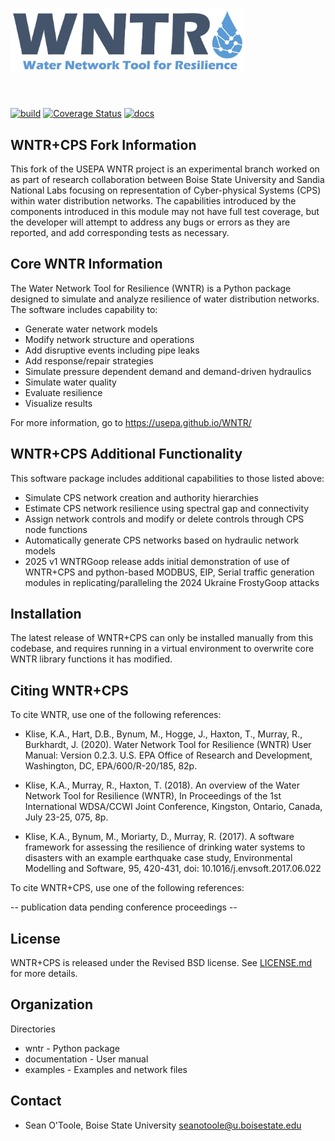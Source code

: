 <h1>
<img src="https://raw.githubusercontent.com/usepa/wntr/main/documentation/_static/logo.jpg" width="375">
</h1><br>

[![build](https://github.com/seanotoole03/WNTR/actions/workflows/build_tests.yml/badge.svg)](https://github.com/seanotoole03/WNTR/actions/workflows/build_tests.yml)
[![Coverage Status](https://coveralls.io/repos/github/seanotoole03/WNTR/badge.svg?branch=main)](https://coveralls.io/github/seanotoole03/WNTR?branch=main)
[![docs](https://github.com/seanotoole03/WNTR/actions/workflows/build_deploy_pages.yml/badge.svg)](https://github.com/seanotoole03/WNTR/actions/workflows/build_deploy_pages.yml)

WNTR+CPS Fork Information
--------------
This fork of the USEPA WNTR project is an experimental branch worked on as part of research collaboration 
between Boise State University and Sandia National Labs focusing on representation of 
Cyber-physical Systems (CPS) within water distribution networks. The capabilities introduced by the components
introduced in this module may not have full test coverage, but the developer will attempt to address any bugs or 
errors as they are reported, and add corresponding tests as necessary.

Core WNTR Information
--------------
The Water Network Tool for Resilience (WNTR) is a Python package designed to simulate and 
analyze resilience of water distribution networks. The software includes capability to:

* Generate water network models
* Modify network structure and operations
* Add disruptive events including pipe leaks
* Add response/repair strategies
* Simulate pressure dependent demand and demand-driven hydraulics
* Simulate water quality 
* Evaluate resilience 
* Visualize results

For more information, go to https://usepa.github.io/WNTR/ 

WNTR+CPS Additional Functionality
--------------
This software package includes additional capabilities to those listed above:
* Simulate CPS network creation and authority hierarchies
* Estimate CPS network resilience using spectral gap and connectivity
* Assign network controls and modify or delete controls through CPS node functions
* Automatically generate CPS networks based on hydraulic network models
* 2025 v1 WNTRGoop release adds initial demonstration of use of WNTR+CPS and python-based MODBUS, EIP, Serial traffic generation modules in replicating/paralleling the 2024 Ukraine FrostyGoop attacks

Installation
--------------

The latest release of WNTR+CPS can only be installed manually from this codebase, and requires running in a virtual environment to overwrite core WNTR library functions it has modified.


Citing WNTR+CPS
-----------------

To cite WNTR, use one of the following references:

* Klise, K.A., Hart, D.B., Bynum, M., Hogge, J., Haxton, T., Murray, R., Burkhardt, J. (2020). Water Network Tool for Resilience (WNTR) User Manual: Version 0.2.3. U.S. EPA Office of Research and Development, Washington, DC, EPA/600/R-20/185, 82p.

* Klise, K.A., Murray, R., Haxton, T. (2018). An overview of the Water Network Tool for Resilience (WNTR), In Proceedings of the 1st International WDSA/CCWI Joint Conference, Kingston, Ontario, Canada, July 23-25, 075, 8p.

* Klise, K.A., Bynum, M., Moriarty, D., Murray, R. (2017). A software framework for assessing the resilience of drinking water systems to disasters with an example earthquake case study, Environmental Modelling and Software, 95, 420-431, doi: 10.1016/j.envsoft.2017.06.022

To cite WNTR+CPS, use one of the following references:

-- publication data pending conference proceedings --

License
------------

WNTR+CPS is released under the Revised BSD license. See 
[LICENSE.md](https://github.com/USEPA/WNTR/blob/main/LICENSE.md) for more details.

Organization
------------

Directories
  * wntr - Python package
  * documentation - User manual
  * examples - Examples and network files
  
Contact
--------

   * Sean O'Toole, Boise State University seanotoole@u.boisestate.edu

